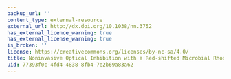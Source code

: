 ```yaml
---
backup_url: ''
content_type: external-resource
external_url: http://dx.doi.org/10.1038/nn.3752
has_external_licence_warning: true
has_external_license_warning: true
is_broken: ''
license: https://creativecommons.org/licenses/by-nc-sa/4.0/
title: Noninvasive Optical Inhibition with a Red-shifted Microbial Rhodopsin
uid: 77393f0c-4fd4-4838-8fb4-7e2b69a83a62
---
```

